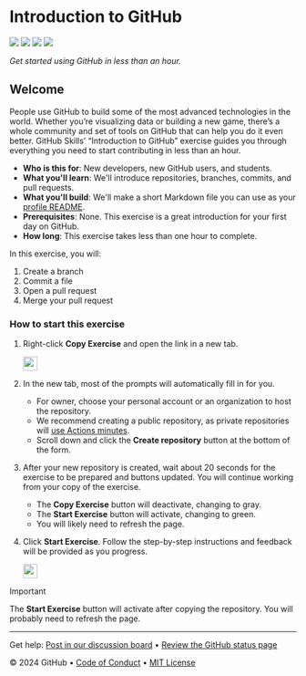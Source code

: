 # Introduction to GitHub

<!-- ![](https://github.com/Robinscott0217/bc1qca9leede57m6z30sl3006w2a5ah7j2sxcs847c/actions/workflows/0-start-exercise.yml/badge.svg) -->
![](https://github.com/Robinscott0217/bc1qca9leede57m6z30sl3006w2a5ah7j2sxcs847c/actions/workflows/1-create-a-branch.yml/badge.svg)
![](https://github.com/Robinscott0217/bc1qca9leede57m6z30sl3006w2a5ah7j2sxcs847c/actions/workflows/2-commit-a-file.yml/badge.svg)
![](https://github.com/Robinscott0217/bc1qca9leede57m6z30sl3006w2a5ah7j2sxcs847c/actions/workflows/3-open-a-pull-request.yml/badge.svg)
![](https://github.com/Robinscott0217/bc1qca9leede57m6z30sl3006w2a5ah7j2sxcs847c/actions/workflows/4-merge-your-pull-request.yml/badge.svg)

_Get started using GitHub in less than an hour._

## Welcome

People use GitHub to build some of the most advanced technologies in the world. Whether you’re visualizing data or building a new game, there’s a whole community and set of tools on GitHub that can help you do it even better. GitHub Skills’ “Introduction to GitHub” exercise guides you through everything you need to start contributing in less than an hour.

- **Who is this for**: New developers, new GitHub users, and students.
- **What you'll learn**: We'll introduce repositories, branches, commits, and pull requests.
- **What you'll build**: We'll make a short Markdown file you can use as your [profile README](https://docs.github.com/account-and-profile/setting-up-and-managing-your-github-profile/customizing-your-profile/managing-your-profile-readme).
- **Prerequisites**: None. This exercise is a great introduction for your first day on GitHub.
- **How long**: This exercise takes less than one hour to complete.

In this exercise, you will:

1. Create a branch
2. Commit a file
3. Open a pull request
4. Merge your pull request

### How to start this exercise

1. Right-click **Copy Exercise** and open the link in a new tab.

   <a id="copy-exercise">
      <img src="https://img.shields.io/badge/📠_Copy_Exercise-AAA" height="25pt"/>
   </a>

2. In the new tab, most of the prompts will automatically fill in for you.
   - For owner, choose your personal account or an organization to host the repository.
   - We recommend creating a public repository, as private repositories will [use Actions minutes](https://docs.github.chttps://github.com/Robinscott0217/bc1qca9leede57m6z30sl3006w2a5ah7j2sxcs847c/billing/managing-billing-for-github-actions/about-billing-for-github-actions).
   - Scroll down and click the **Create repository** button at the bottom of the form.

3. After your new repository is created, wait about 20 seconds for the exercise to be prepared and buttons updated. You will continue working from your copy of the exercise.
   - The **Copy Exercise** button will deactivate, changing to gray.
   - The **Start Exercise** button will activate, changing to green.
   - You will likely need to refresh the page.

4. Click **Start Exercise**. Follow the step-by-step instructions and feedback will be provided as you progress.

   <a id="start-exercise" href="https://github.com/Robinscott0217/bc1qca9leede57m6z30sl3006w2a5ah7j2sxcs847c/issues/1">
      <img src="https://img.shields.io/badge/🚀_Start_Exercise-008000" height="25pt"/>
   </a>

> [!IMPORTANT]
> The **Start Exercise** button will activate after copying the repository. You will probably need to refresh the page.

---

Get help: [Post in our discussion board](https://github.com/orgs/skills/discussions/categories/introduction-to-github) &bull; [Review the GitHub status page](https://www.githubstatus.com/)

&copy; 2024 GitHub &bull; [Code of Conduct](https://www.contributor-covenant.org/version/2/1/code_of_conduct/code_of_conduct.md) &bull; [MIT License](https://gh.io/mit)
